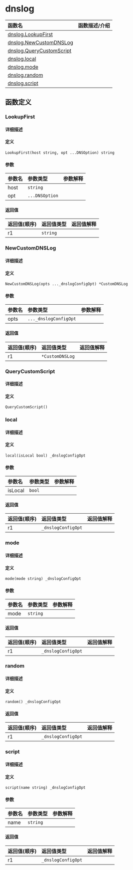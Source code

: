 # dnslog

|函数名|函数描述/介绍|
|:------|:--------|
| [dnslog.LookupFirst](#lookupfirst) ||
| [dnslog.NewCustomDNSLog](#newcustomdnslog) ||
| [dnslog.QueryCustomScript](#querycustomscript) ||
| [dnslog.local](#local) ||
| [dnslog.mode](#mode) ||
| [dnslog.random](#random) ||
| [dnslog.script](#script) ||


## 函数定义
### LookupFirst

#### 详细描述


#### 定义

`LookupFirst(host string, opt ...DNSOption) string`

#### 参数
|参数名|参数类型|参数解释|
|:-----------|:---------- |:-----------|
| host | `string` |   |
| opt | `...DNSOption` |   |

#### 返回值
|返回值(顺序)|返回值类型|返回值解释|
|:-----------|:---------- |:-----------|
| r1 | `string` |   |


### NewCustomDNSLog

#### 详细描述


#### 定义

`NewCustomDNSLog(opts ..._dnslogConfigOpt) *CustomDNSLog`

#### 参数
|参数名|参数类型|参数解释|
|:-----------|:---------- |:-----------|
| opts | `..._dnslogConfigOpt` |   |

#### 返回值
|返回值(顺序)|返回值类型|返回值解释|
|:-----------|:---------- |:-----------|
| r1 | `*CustomDNSLog` |   |


### QueryCustomScript

#### 详细描述


#### 定义

`QueryCustomScript()`


### local

#### 详细描述


#### 定义

`local(isLocal bool) _dnslogConfigOpt`

#### 参数
|参数名|参数类型|参数解释|
|:-----------|:---------- |:-----------|
| isLocal | `bool` |   |

#### 返回值
|返回值(顺序)|返回值类型|返回值解释|
|:-----------|:---------- |:-----------|
| r1 | `_dnslogConfigOpt` |   |


### mode

#### 详细描述


#### 定义

`mode(mode string) _dnslogConfigOpt`

#### 参数
|参数名|参数类型|参数解释|
|:-----------|:---------- |:-----------|
| mode | `string` |   |

#### 返回值
|返回值(顺序)|返回值类型|返回值解释|
|:-----------|:---------- |:-----------|
| r1 | `_dnslogConfigOpt` |   |


### random

#### 详细描述


#### 定义

`random() _dnslogConfigOpt`

#### 返回值
|返回值(顺序)|返回值类型|返回值解释|
|:-----------|:---------- |:-----------|
| r1 | `_dnslogConfigOpt` |   |


### script

#### 详细描述


#### 定义

`script(name string) _dnslogConfigOpt`

#### 参数
|参数名|参数类型|参数解释|
|:-----------|:---------- |:-----------|
| name | `string` |   |

#### 返回值
|返回值(顺序)|返回值类型|返回值解释|
|:-----------|:---------- |:-----------|
| r1 | `_dnslogConfigOpt` |   |


